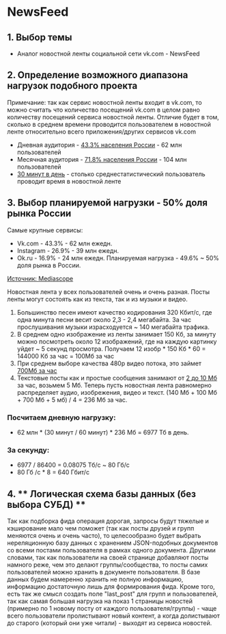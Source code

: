 # NewsFeed

## 1. **Выбор темы**
- Аналог новостной ленты социальной сети vk.com - NewsFeed
## 2. **Определение возможного диапазона нагрузок подобного проекта**
Примечание: так как сервис новостной ленты входит в vk.com, то можно считать что количество посещений vk.com в целом равно количеству посещений сервиса новостной ленты. Отличие будет в том, сколько в среднем времени проводится пользователем в новостной ленте относительно всего приложения/других сервисов vk.com
- Дневная аудитория - [43.3% населения России](https://popsters.ru/blog/post/svezhie-dannye-o-vk) - 62 млн пользователей
- Месячная аудитория - [71.8% населения России](https://popsters.ru/blog/post/svezhie-dannye-o-vk) - 104 млн пользователей
- [30 минут в день](https://www.emarketer.com/content/emarketer-reduces-us-time-spent-estimates-for-facebook-and-snapchat) - столько среднестатистический пользователь проводит время в новостной ленте

## 3. **Выбор планируемой нагрузки - 50% доля рынка России**
Самые крупные сервисы:
- Vk.com - 43.3% - 62 млн ежедн.
- Instagram - 26.9% - 39 млн ежедн.
- Ok.ru - 16.9% - 24 млн ежедн. 
Планируемая нагрузка - 49.6% ~ 50% доля рынка в России.

[Источник: Mediascope](https://popsters.ru/blog/post/svezhie-dannye-o-vk)

Новостная лента у всех пользователей очень и очень разная. Посты ленты могут состоять как из текста, так и из музыки и видео.
1) Большинство песен имеют качество кодирования 320 Кбит/с, где одна минута песни весит около 2,3 - 2,4 мегабайта.
За час прослушивания музыки израсходуется ~ 140 мегабайта трафика.
2) В среднем одно изображение из ленты занимает 150 Кб, за минуту можно посмотреть около 12 изображений, где на каждую картинку уйдет ~ 5 секунд просмотра. Получаем 12 изобр * 150 Кб * 60 = 144000 Кб за час = 100Мб за час
3) При среднем выборе качества 480p видео потока, это займет [700Мб за час](https://www.cloudav.ru/mediacenter/security/mobile-data-streaming-media/)
4) Текстовые посты как и простые сообщения занимают от [2 до 10 Мб](https://teztele.com/skolko-internet-trafika-potreblyayut-populyarnye-prilozheniya/) за час, возьмем 5 Мб.
Теперь пусть новостная лента равномерно распределяет аудио, изобрежения, видео и текст. (140 Мб + 100 Мб + 700 Мб + 5 мб) / 4 = 236 Мб за час.
### Посчитаем дневную нагрузку:
- 62 млн * (30 минут / 60 минут) * 236 Мб = 6977 Тб в день. 
### За секунду:
- 6977 / 86400  = 0.08075 Тб/с ~ 80 Гб/с
- 80 Гб /с * 8 = 640 Гбит/с

## 4. ** Логическая схема базы данных (без выбора СУБД) **
Так как подборка фида операция дорогая, запросы будут тяжелые и кэширование мало чем поможет (так как посты друзей и групп меняются очень и очень часто), то целесообразно будет выбрать нереляционную базу данных с хранением JSON-подобных документов со всеми постами пользователя в рамках одного документа. Другими словами, так как пользователи на своей странице добавляют посты намного реже, чем это делают группы/сообщества, то посты самих пользователей можно хранить в документе пользователя. В базе данных будем намеренно хранить не полную информацию, информацию достаточную лишь для формирования фида. Кроме того, есть так же смысл создать поле "last_post" для групп и пользователей, так как самая большая нагрузка на показ 1 страницы новостей (примерно по 1 новому посту от каждого пользователя/группы) - чаще всего пользователи пролистывают новый контент, а когда долистывают до старого (который они уже читали) - выходят из сервиса новостей. 
 

